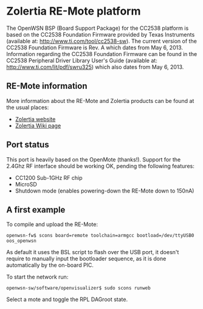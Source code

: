 # Zolertia RE-Mote platform

The OpenWSN BSP (Board Support Package) for the CC2538 platform is based on the
CC2538 Foundation Firmware provided by Texas Instruments (available at:
http://www.ti.com/tool/cc2538-sw). The current version of the CC2538 Foundation
Firmware is Rev. A which dates from May 6, 2013. Information regarding the
CC2538 Foundation Firmware can be found in the CC2538 Peripheral Driver Library
User's Guide (available at: http://www.ti.com/lit/pdf/swru325) which also
dates from May 6, 2013.

## RE-Mote information

More information about the RE-Mote and Zolertia products can be found at the
usual places:

* [Zolertia website](http://www.zolertia.io)
* [Zolertia Wiki page](https://github.com/Zolertia/Resources/wiki)

## Port status

This port is heavily based on the OpenMote (thanks!).  Support for the 2.4Ghz RF
interface should be working OK, pending the following features:

* CC1200 Sub-1GHz RF chip
* MicroSD
* Shutdown mode (enables powering-down the RE-Mote down to 150nA)

## A first example

To compile and upload the RE-Mote:

`openwsn-fw$ scons board=remote toolchain=armgcc bootload=/dev/ttyUSB0 oos_openwsn`

As default it uses the BSL script to flash over the USB port, it doesn't
require to manually input the bootloader sequence, as it is done automatically
by the on-board PIC.

To start the network run:

`openwsn-sw/software/openvisualizer$ sudo scons runweb`

Select a mote and toggle the RPL DAGroot state.
